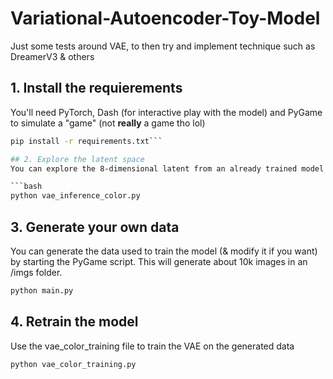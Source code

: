 # Variational-Autoencoder-Toy-Model
Just some tests around VAE, to then try and implement technique such as DreamerV3 &amp; others

## 1. Install the requierements
You'll need PyTorch, Dash (for interactive play with the model) and PyGame to simulate a "game" (not **really** a game tho lol)

```bash
pip install -r requirements.txt```

## 2. Explore the latent space
You can explore the 8-dimensional latent from an already trained model by starting the Dash app:

```bash
python vae_inference_color.py
```

## 3. Generate your own data
You can generate the data used to train the model (& modify it if you want) by starting the PyGame script. This will generate about 10k images in an /imgs folder.

```bash
python main.py
```

## 4. Retrain the model
Use the vae_color_training file to train the VAE on the generated data
```bash
python vae_color_training.py
```